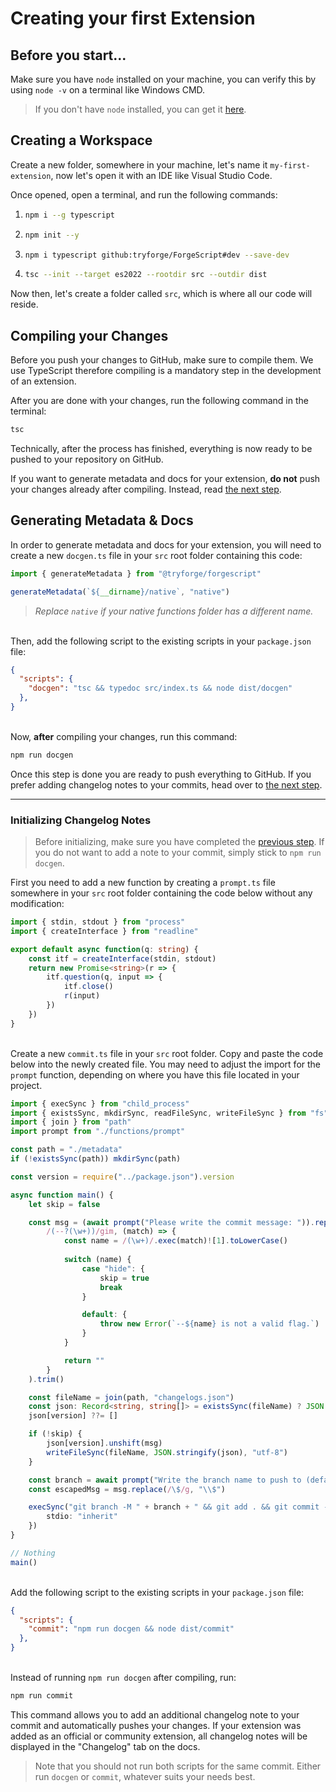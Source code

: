 # Creating your first Extension

## Before you start...
Make sure you have `node` installed on your machine, you can verify this by using `node -v` on a terminal like Windows CMD.

> If you don't have `node` installed, you can get it [here](https://nodejs.org/en/download).

## Creating a Workspace
Create a new folder, somewhere in your machine, let's name it `my-first-extension`, now let's open it with an IDE like Visual Studio Code.

Once opened, open a terminal, and run the following commands:
1.  ```bash
    npm i --g typescript
    ```
2.  ```bash
    npm init --y
    ```
3.  ```bash
    npm i typescript github:tryforge/ForgeScript#dev --save-dev
    ```
4.  ```bash
    tsc --init --target es2022 --rootdir src --outdir dist
    ```

Now then, let's create a folder called `src`, which is where all our code will reside.

## Compiling your Changes
Before you push your changes to GitHub, make sure to compile them. We use TypeScript therefore compiling is a mandatory step in the development of an extension.

After you are done with your changes, run the following command in the terminal:
```bash
tsc
```

Technically, after the process has finished, everything is now ready to be pushed to your repository on GitHub.

If you want to generate metadata and docs for your extension, **do not** push your changes already after compiling. Instead, read [the next step](#generating-metadata--docs).

## Generating Metadata & Docs
In order to generate metadata and docs for your extension, you will need to create a new `docgen.ts` file in your `src` root folder containing this code:
```ts
import { generateMetadata } from "@tryforge/forgescript" 

generateMetadata(`${__dirname}/native`, "native")
```
> *Replace `native` if your native functions folder has a different name.*

\
Then, add the following script to the existing scripts in your `package.json` file:

```json
{
  "scripts": {
    "docgen": "tsc && typedoc src/index.ts && node dist/docgen"
  },
}
```
\
Now, **after** compiling your changes, run this command:
```bash
npm run docgen
```

Once this step is done you are ready to push everything to GitHub. If you prefer adding changelog notes to your commits, head over to [the next step](#initializing-changelog-notes).

---

### Initializing Changelog Notes
> Before initializing, make sure you have completed the [previous step](#generating-metadata--docs). If you do not want to add a note to your commit, simply stick to `npm run docgen`.

First you need to add a new function by creating a `prompt.ts` file somewhere in your `src` root folder containing the code below without any modification:
```ts
import { stdin, stdout } from "process"
import { createInterface } from "readline"

export default async function(q: string) {
    const itf = createInterface(stdin, stdout)
    return new Promise<string>(r => {
        itf.question(q, input => {
            itf.close()
            r(input)
        })
    })
}
```
\
Create a new `commit.ts` file in your `src` root folder. Copy and paste the code below into the newly created file. You may need to adjust the import for the `prompt` function, depending on where you have this file located in your project.
```ts
import { execSync } from "child_process"
import { existsSync, mkdirSync, readFileSync, writeFileSync } from "fs"
import { join } from "path"
import prompt from "./functions/prompt"

const path = "./metadata"
if (!existsSync(path)) mkdirSync(path)

const version = require("../package.json").version

async function main() {
    let skip = false

    const msg = (await prompt("Please write the commit message: ")).replace(
        /(--?(\w+))/gim, (match) => {
            const name = /(\w+)/.exec(match)![1].toLowerCase()
        
            switch (name) {
                case "hide": {
                    skip = true
                    break
                }

                default: {
                    throw new Error(`--${name} is not a valid flag.`)
                }
            }

            return ""
        } 
    ).trim()

    const fileName = join(path, "changelogs.json")
    const json: Record<string, string[]> = existsSync(fileName) ? JSON.parse(readFileSync(fileName, "utf-8")) : {}
    json[version] ??= []

    if (!skip) {
        json[version].unshift(msg)
        writeFileSync(fileName, JSON.stringify(json), "utf-8")
    }

    const branch = await prompt("Write the branch name to push to (defaults to dev): ") || "dev"
    const escapedMsg = msg.replace(/\$/g, "\\$")

    execSync("git branch -M " + branch + " && git add . && git commit -m \"" + escapedMsg + "\" && git push -u origin " + branch, {
        stdio: "inherit"
    })
}

// Nothing
main()
```
\
Add the following script to the existing scripts in your `package.json` file:
```json
{
  "scripts": {
    "commit": "npm run docgen && node dist/commit"
  },
}
```
\
Instead of running `npm run docgen` after compiling, run:
```bash
npm run commit
```
This command allows you to add an additional changelog note to your commit and automatically pushes your changes. If your extension was added as an official or community extension, all changelog notes will be displayed in the "Changelog" tab on the docs.

> Note that you should not run both scripts for the same commit. Either run `docgen` or `commit`, whatever suits your needs best.